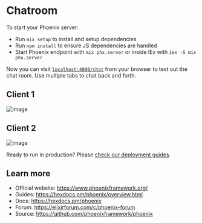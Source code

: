 # Chatroom

To start your Phoenix server:

- Run `mix setup` to install and setup dependencies
- Run `npm install` to ensure JS dependencies are handled
- Start Phoenix endpoint with `mix phx.server` or inside IEx with `iex -S mix phx.server`

Now you can visit [`localhost:4000/chat`](http://localhost:4000/chat) from your browser to test out the chat room. Use multiple tabs to chat back and forth.

## Client 1

![image](https://i.imgur.com/1fEJTKM.png)

## Client 2

![image](https://i.imgur.com/6iQQk5H.png)

Ready to run in production? Please [check our deployment guides](https://hexdocs.pm/phoenix/deployment.html).

## Learn more

- Official website: https://www.phoenixframework.org/
- Guides: https://hexdocs.pm/phoenix/overview.html
- Docs: https://hexdocs.pm/phoenix
- Forum: https://elixirforum.com/c/phoenix-forum
- Source: https://github.com/phoenixframework/phoenix
